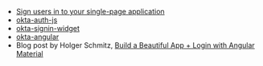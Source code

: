 * [Sign users in to your single-page application](/docs/guides/sign-into-spa/angular/main/)
* [okta-auth-js](https://github.com/okta/okta-auth-js/)
* [okta-signin-widget](https://github.com/okta/okta-signin-widget)
* [okta-angular](https://github.com/okta/okta-angular)
* Blog post by Holger Schmitz, [Build a Beautiful App + Login with Angular Material](https://developer.okta.com/blog/2020/01/21/angular-material-login)

